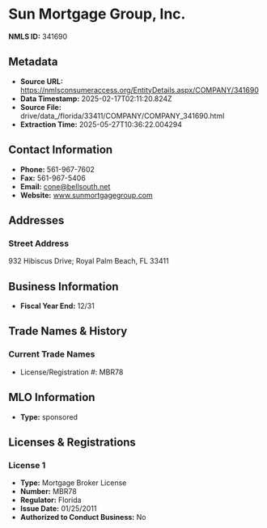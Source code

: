 # Sun Mortgage Group, Inc.

**NMLS ID:** 341690

## Metadata
- **Source URL:** https://nmlsconsumeraccess.org/EntityDetails.aspx/COMPANY/341690
- **Data Timestamp:** 2025-02-17T02:11:20.824Z
- **Source File:** drive/data_/florida/33411/COMPANY/COMPANY_341690.html
- **Extraction Time:** 2025-05-27T10:36:22.004294

## Contact Information
- **Phone:** 561-967-7602
- **Fax:** 561-967-5406
- **Email:** cone@bellsouth.net
- **Website:** www.sunmortgagegroup.com

## Addresses
### Street Address
932 Hibiscus Drive; Royal Palm Beach, FL 33411

## Business Information
- **Fiscal Year End:** 12/31

## Trade Names & History
### Current Trade Names
- License/Registration #: MBR78

## MLO Information
- **Type:** sponsored

## Licenses & Registrations

### License 1
- **Type:** Mortgage Broker License
- **Number:** MBR78
- **Regulator:** Florida
- **Issue Date:** 01/25/2011
- **Authorized to Conduct Business:** No
